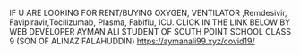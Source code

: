 IF U ARE LOOKING FOR RENT/BUYING OXYGEN, VENTILATOR ,Remdesivir, Favipiravir,Tocilizumab, Plasma, Fabiflu, ICU.
CLICK IN THE LINK BELOW 
BY WEB DEVELOPER AYMAN ALI STUDENT OF SOUTH POINT SCHOOL CLASS 9 (SON OF ALINAZ FALAHUDDIN)
https://aymanali99.xyz/covid19/

